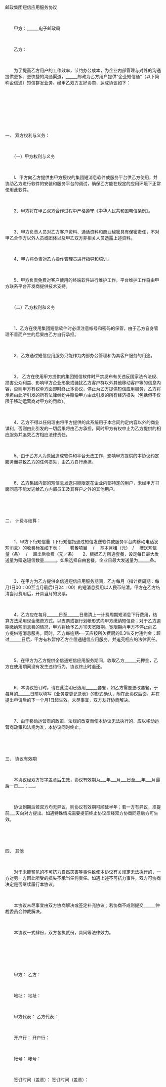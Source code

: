 



邮政集团短信应用服务协议



 

　　

　　甲方：______电子邮政局

　　

　　乙方：　　

　　

　　为了提高乙方用户的工作效率，节约办公成本，为企业内部管理与对外的沟通提供更多、更快捷的沟通渠道，______邮政为乙方用户提供“企业短信通”（以下简称企信通）短信群发业务。经甲乙双方友好协商，达成协议如下：

　　

　　

　　

　　

一、
双方权利与义务：

　　

　　（一）甲方权利与义务

　　

　　l、甲方向乙方提供由甲方授权的集团短消息软件或服务平台供乙方使用，并协助乙方进行软件的安装和服务平台的调试，确保乙方能在规定的应用环境下正常使用此软件。

　　

　　2、甲方将在甲乙双方合作过程中严格遵守《中华人民共和国电信条例》。

　　

　　3、甲方负责人员对乙方客户资料、通话资料和商业秘密具有保密责任，不对甲乙合作方以外人员或团体以及甲乙双方非相关人员透露上述资料。

　　

　　4、甲方将负责对乙方操作管理员进行指导和培训。

　　

　　5、甲方负责免费对客户使用的终端软件进行维护工作，平台维护工作将由甲方联系平台开发商提供技术支持。　　

　　

　　（二）乙方权利和义务

　　

　　1、乙方在使用集团短信软件时必须注意帐号和密码的保管，由于乙方自身管理不善而产生的后果由乙方自行承担。

　　

　　2、乙方通过短信应用服务只能作为内部办公管理和为其客户服务的用途。

　　

　　3、 乙方在使用甲方提供的集团短信软件时严禁发布有关违反国家法令法规、损害公众利益、影响甲方企业形象或骚扰乙方客户群以外其他移动客户等的信息内容，否则甲方有权单方面即时终止本协议，停止为乙方提供短信应用服务，乙方将承担由此所引发的所有法律纠纷并赔偿甲方由此引发的所有经济损失（包括但不仅限于移动运营商对甲方的罚款）。

　　

　　4、乙方不得以任何理由将甲方提供的此系统用于本合同约定内容以外的商业谋利，否则由此引发的一切后果将由乙方承担，同时甲方有权中止为乙方提供的相应服务并追究乙方相应法律责任。

　　

　　5、由于乙方人为原因造成软件和平台无法工作，影响甲方提供的本协议约定服务而导致乙方的任何损失，由乙方自行承担。

　　

　　6、乙方集团内部的短信息发送只能限定在企业内部特定的用户，未经甲方书面同意不能发送给乙方内部员工及其客户之外的其他用户。

　　

　　

二、
计费与结算：

　　

　　1、甲方下行短信量（下行短信指通过短信发送软件或服务平台向移动电话发短消息）的收费标准如下表：　　套餐项目　 /　 基本月租（元）　/　 赠送短信量（条）　 /　 超出后收费（元／条）　　2、根据乙方所选套餐，设定每日最大发送量为赠送短信数量______。如果选择自由套餐，企业日最大发送量为______条。

　　

　　3、在甲方为乙方提供企信通短信应用服务期间，乙方每月（指计费周期：每月1日00：00至当月最后1日24：00）的短消息费用以人民币结清，甲方在乙方结清当月费用后，开具当月的发票。

　　

　　4、乙方应在每月______日至______日缴清上一计费周期短消息下行费用，结算方法采用现金缴费方式，以支票或银行划帐形式向甲方缴纳短信费；对于乙方逾期缴纳短消息费的情况，甲方将给予乙方10天宽限期。宽限期内甲方不停止向乙方提供短消息服务，同时，乙方每逾期-一天应按所欠费厨的0.3％支付违约金；超过______日后，甲方有权暂停乙方企信通短信应用服务，并追究相应的法律责任。

　　

　　5、在甲方为乙方提供企信通短信应用服务期间，收取乙方______元押金，乙方在使用期间没有发生违约行为，协议终止时退还。

　　

　　6、本协议签订时，请在此注明已选用______套餐，如乙方需要更改套餐，于每月的______日前以填写《业务变更记录表》的形式确认，附在此协议后面。并在提出申请后的下一个月1日起生效。未尽事宜，双方友好协商解决。

　　

　　7、由于移动运营商的政策、法规的改变而使本协议无法执行的、应以移动运营商政策和法规为准，本协议同时终止。

　　

　　

三、
协议有效期

　　

　　本协议经双方签字盖章后生效，协议有效期为___年___月___日至___年___月最后一日___：___。

　　

　　协议到期后若双方均无异议，则协议有效期可顺延半年；若一方有异议，须提前___天向对方提出。如遇特殊情况需要提前终止协议须经双方协商同意后方可生效。

　　

　　

四、
其他

　　

　　对于未能预见的不可抗力自然灾害等事件致使本协议有关规定无法执行的，一方对另一方因此所受的损失不承当任何责任。如遇上述不可抗力事件，双方可协商决定是否继续履行本协议。

　　

　　本协议未尽事宜由双方协商解决或签定补充协议；若协商不成则提交______仲裁委员会仲裁解决。

　　

　　本协议一式肆份，双方各执贰份，具同等法律效力。　　

　　

　　

　　

　　甲方： 乙方：

　　

　　地址： 地址：

　　

　　甲方代表： 乙方代表：

　　

　　开户行： 开户行：

　　

　　帐号： 帐号：

　　

　　签订时间（盖章）： 签订时间（盖章）：